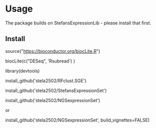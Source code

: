 # Usage

The package builds on StefansExpressionLib - please install that first.

## Install

source("https://bioconductor.org/biocLite.R")

biocLite(c("DESeq", 'Rsubread') )

library(devtools)

install_github('stela2502/RFclust.SGE')

install_github('stela2502/StefansExpressionSet')

install_github('stela2502/NGSexpressionSet')

or

install_github('stela2502/NGSexpressionSet', build_vignettes=FALSE)